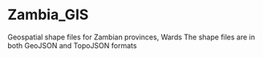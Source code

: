 # Zambia_GIS
Geospatial shape files for Zambian provinces, Wards
The shape files are in both GeoJSON and TopoJSON formats
